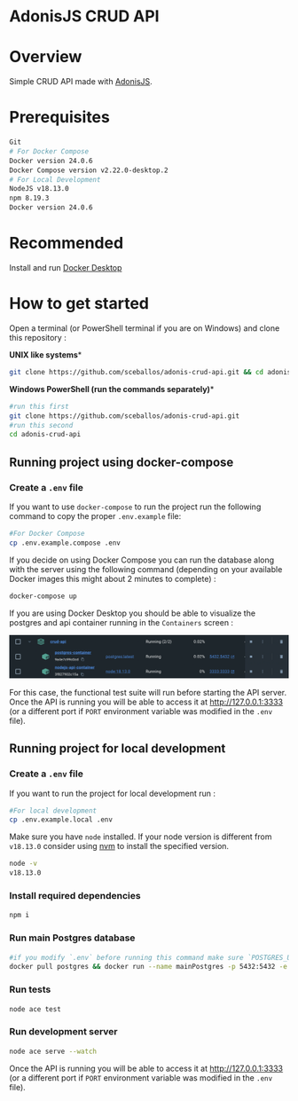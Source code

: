# AdonisJS CRUD API

# Overview

Simple CRUD API made with [AdonisJS](https://adonisjs.com/).

# Prerequisites

```bash
Git
# For Docker Compose
Docker version 24.0.6
Docker Compose version v2.22.0-desktop.2
# For Local Development
NodeJS v18.13.0
npm 8.19.3
Docker version 24.0.6
```

# Recommended
Install and run [Docker Desktop](https://www.docker.com/products/docker-desktop/)

# How to get started

Open a terminal (or PowerShell terminal if you are on Windows) and clone this repository :

**UNIX like systems***
```bash
git clone https://github.com/sceballos/adonis-crud-api.git && cd adonis-crud-api
```
**Windows PowerShell (run the commands separately)***
```bash
#run this first
git clone https://github.com/sceballos/adonis-crud-api.git 
#run this second
cd adonis-crud-api
```

## Running project using docker-compose

### Create a `.env` file

If you want to use `docker-compose` to run the project run the following command to copy the proper `.env.example` file:

```bash
#For Docker Compose
cp .env.example.compose .env
```

If you decide on using Docker Compose you can run the database along with the server using the following command (depending on your available Docker images this might about 2 minutes to complete) : 
```bash
docker-compose up
```

If you are using Docker Desktop you should be able to visualize the postgres and api container running in the `Containers` screen :

![dockerd](images/dockerd.png)

For this case, the functional test suite will run before starting the API server.
Once the API is running you will be able to access it at http://127.0.0.1:3333 (or a different port if `PORT` environment variable was modified in the `.env` file).


## Running project for local development

### Create a `.env` file

If you want to run the project for local development run : 
```bash
#For local development
cp .env.example.local .env
```

Make sure you have `node` installed. If your node version is different from `v18.13.0` consider using [nvm](https://github.com/nvm-sh/nvm) to install the specified version.

```bash
node -v
v18.13.0
```

### Install required dependencies

```bash
npm i
```

### Run main Postgres database

```bash
#if you modify `.env` before running this command make sure `POSTGRES_USER`, `POSTGRES_PASSWORD` and `POSTGRES_DB` match the same values defined in `.env` .
docker pull postgres && docker run --name mainPostgres -p 5432:5432 -e POSTGRES_USER=postgres -e POSTGRES_PASSWORD=postgres -e POSTGRES_DB=postgres -d postgres
```

### Run tests

```bash
node ace test
```


### Run development server

```bash
node ace serve --watch
```
Once the API is running you will be able to access it at http://127.0.0.1:3333 (or a different port if `PORT` environment variable was modified in the `.env` file).
